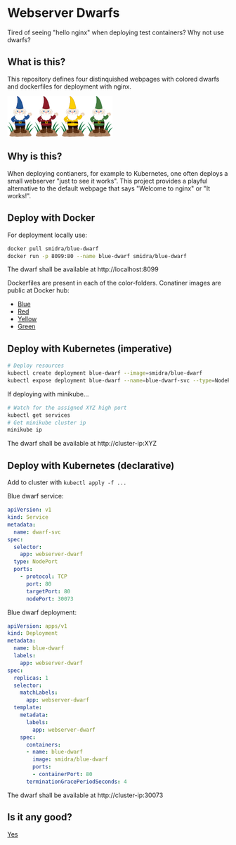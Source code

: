 Webserver Dwarfs
================
Tired of seeing "hello nginx" when deploying test containers? Why not use dwarfs?

What is this?
-------------
This repository defines four distinquished webpages with colored dwarfs and dockerfiles for deployment with nginx.

<img src="blue-dwarf/static/dwarf-blue-small.png" width="60" alt="Ori"><img src="red-dwarf/static/dwarf-red-small.png" width="60" alt="Kili"><img src="yellow-dwarf/static/dwarf-yellow-small.png" width="60" alt="Dvalin"><img src="green-dwarf/static/dwarf-green-small.png" width="60" alt="Bifur">

Why is this?
-------------
When deploying contianers, for example to Kubernetes, one often deploys a small webserver "just to see it works". This project provides a playful alternative to the default webpage that says "Welcome to nginx" or "It works!".

Deploy with Docker
------------------
For deployment locally use:
``` bash
docker pull smidra/blue-dwarf
docker run -p 8099:80 --name blue-dwarf smidra/blue-dwarf
```
The dwarf shall be available at http://localhost:8099

Dockerfiles are present in each of the color-folders.
Conatiner images are public at Docker hub:
* [Blue](https://hub.docker.com/repository/docker/smidra/blue-dwarf)
* [Red](https://hub.docker.com/repository/docker/smidra/red-dwarf)
* [Yellow](https://hub.docker.com/repository/docker/smidra/yellow-dwarf)
* [Green](https://hub.docker.com/repository/docker/smidra/green-dwarf)


Deploy with Kubernetes (imperative)
-----------------------------------
``` bash
# Deploy resources
kubectl create deployment blue-dwarf --image=smidra/blue-dwarf
kubectl expose deployment blue-dwarf --name=blue-dwarf-svc --type=NodePort --port=80
```
If deploying with minikube...
``` bash
# Watch for the assigned XYZ high port
kubectl get services
# Get minikube cluster ip
minikube ip
```

The dwarf shall be available at http://cluster-ip:XYZ


Deploy with Kubernetes (declarative)
------------------------------------
Add to cluster with ```kubectl apply -f ...```

Blue dwarf service:
``` yaml
apiVersion: v1
kind: Service
metadata:
  name: dwarf-svc
spec:
  selector:
    app: webserver-dwarf
  type: NodePort
  ports:
    - protocol: TCP
      port: 80
      targetPort: 80
      nodePort: 30073
```

Blue dwarf deployment:
``` yaml
apiVersion: apps/v1
kind: Deployment
metadata:
  name: blue-dwarf
  labels:
    app: webserver-dwarf
spec:
  replicas: 1
  selector:
    matchLabels:
      app: webserver-dwarf
  template:
    metadata:
      labels:
        app: webserver-dwarf
    spec:
      containers:
      - name: blue-dwarf
        image: smidra/blue-dwarf
        ports:
        - containerPort: 80
      terminationGracePeriodSeconds: 4
```

The dwarf shall be available at http://cluster-ip:30073


Is it any good?
---------------
[Yes](https://news.ycombinator.com/item?id=3067434)

